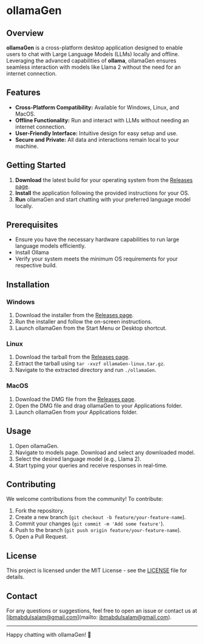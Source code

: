 # ollamaGen

## Overview
**ollamaGen** is a cross-platform desktop application designed to enable users to chat with Large Language Models (LLMs) locally and offline. Leveraging the advanced capabilities of **ollama**, ollamaGen ensures seamless interaction with models like Llama 2 without the need for an internet connection.

## Features
- **Cross-Platform Compatibility:** Available for Windows, Linux, and MacOS.
- **Offline Functionality:** Run and interact with LLMs without needing an internet connection.
- **User-Friendly Interface:** Intuitive design for easy setup and use.
- **Secure and Private:** All data and interactions remain local to your machine.

## Getting Started
1. **Download** the latest build for your operating system from the [Releases page](https://github.com/yourusername/ollamaGen/releases).
2. **Install** the application following the provided instructions for your OS.
3. **Run** ollamaGen and start chatting with your preferred language model locally.

## Prerequisites
- Ensure you have the necessary hardware capabilities to run large language models efficiently.
- Install Ollama
- Verify your system meets the minimum OS requirements for your respective build.

## Installation

### Windows
1. Download the installer from the [Releases page](https://github.com/moriire/ollamaGen/releases).
2. Run the installer and follow the on-screen instructions.
3. Launch ollamaGen from the Start Menu or Desktop shortcut.

### Linux
1. Download the tarball from the [Releases page](https://github.com/moriire/ollamaGen/releases).
2. Extract the tarball using `tar -xvzf ollamaGen-linux.tar.gz`.
3. Navigate to the extracted directory and run `./ollamaGen`.

### MacOS
1. Download the DMG file from the [Releases page](https://github.com/moriire/ollamaGen/releases).
2. Open the DMG file and drag ollamaGen to your Applications folder.
3. Launch ollamaGen from your Applications folder.

## Usage
1. Open ollamaGen.
2. Navigate to models page. Download and select any downloaded model.
3. Select the desired language model (e.g., Llama 2).
4. Start typing your queries and receive responses in real-time.

## Contributing
We welcome contributions from the community! To contribute:
1. Fork the repository.
2. Create a new branch (`git checkout -b feature/your-feature-name`).
3. Commit your changes (`git commit -m 'Add some feature'`).
4. Push to the branch (`git push origin feature/your-feature-name`).
5. Open a Pull Request.

## License
This project is licensed under the MIT License - see the [LICENSE](LICENSE) file for details.

## Contact
For any questions or suggestions, feel free to open an issue or contact us at [ibmabdulsalam@gmail.com](mailto: ibmabdulsalam@gmail.com).

---

Happy chatting with ollamaGen! 🚀
